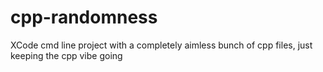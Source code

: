 # cpp-randomness

XCode cmd line project with a completely aimless bunch of cpp files, just keeping the cpp vibe going